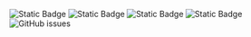 ![Static Badge](https://img.shields.io/badge/blacklists-60-000000) ![Static Badge](https://img.shields.io/badge/blacklisted-3103108-cc0000) ![Static Badge](https://img.shields.io/badge/whitelisted-2242-00CC00) ![Static Badge](https://img.shields.io/badge/streaming_blacklist-28107-000000) ![GitHub issues](https://img.shields.io/github/issues/fabriziosalmi/blacklists)
